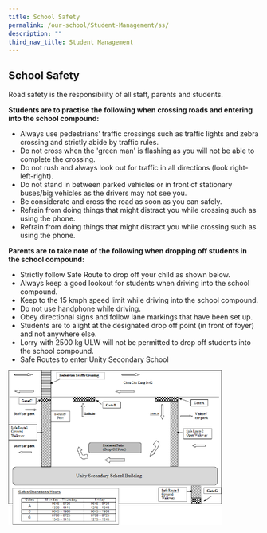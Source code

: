 ```yaml
---
title: School Safety
permalink: /our-school/Student-Management/ss/
description: ""
third_nav_title: Student Management
---
```

## School Safety

Road safety is the responsibility of all staff, parents and students.

**Students are to practise the following when crossing roads and entering into the school compound:**

*   Always use pedestrians’ traffic crossings such as traffic lights and zebra crossing and strictly abide by traffic rules.
*   Do not cross when the 'green man' is flashing as you will not be able to complete the crossing.
*   Do not rush and always look out for traffic in all directions (look right-left-right).
*   Do not stand in between parked vehicles or in front of stationary buses/big vehicles as the drivers may not see you.
*   Be considerate and cross the road as soon as you can safely.
*   Refrain from doing things that might distract you while crossing such as using the phone.
*   Refrain from doing things that might distract you while crossing such as using the phone.

**Parents are to take note of the following when dropping off students in the school compound:**

*   Strictly follow Safe Route to drop off your child as shown below.
*   Always keep a good lookout for students when driving into the school compound.
*   Keep to the 15 kmph speed limit while driving into the school compound.
*   Do not use handphone while driving.
*   Obey directional signs and follow lane markings that have been set up.
*   Students are to alight at the designated drop off point (in front of foyer) and not anywhere else.
*   Lorry with 2500 kg ULW will not be permitted to drop off students into the school compound.
*   Safe Routes to enter Unity Secondary School

<img src="/images/rdSafe.png" style="width:85%">
